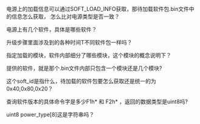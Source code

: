 

电源上的加载信息可以通过SOFT_LOAD_INFO获取，那待加载软件包.bin文件中的信息怎么获取，
怎么比对电源类型是否一致？

电源上有几个软件，具体是哪些软件？

升级步骤里面涉及到的各种时间T不同软件包一样吗？

指定加载的模块，软件内部细分了哪些模块，这个模块的概念说明下？

提供的软件，就是那个.bin文件内部只包含一个模块还是几个模块?

这个soft_id是指什么，待加载的软件包要怎么获取还是统一的为0x40,0x80,0x20？

查询软件版本的具体命令字是多少F1h*   和  F2h* ，返回的数据类型是uint8吗?

uint8 power_type[8]这是字符串吗？